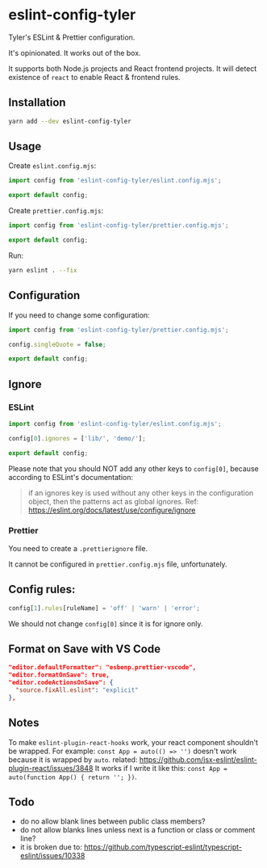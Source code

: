 # eslint-config-tyler

Tyler's ESLint & Prettier configuration.

It's opinionated. It works out of the box.

It supports both Node.js projects and React frontend projects.
It will detect existence of `react` to enable React & frontend rules.

## Installation

```bash
yarn add --dev eslint-config-tyler
```

## Usage

Create `eslint.config.mjs`:

```js
import config from 'eslint-config-tyler/eslint.config.mjs';

export default config;
```

Create `prettier.config.mjs`:

```js
import config from 'eslint-config-tyler/prettier.config.mjs';

export default config;
```

Run:

```bash
yarn eslint . --fix
```

## Configuration

If you need to change some configuration:

```js
import config from 'eslint-config-tyler/prettier.config.mjs';

config.singleQuote = false;

export default config;
```

## Ignore

### ESLint

```js
import config from 'eslint-config-tyler/eslint.config.mjs';

config[0].ignores = ['lib/', 'demo/'];

export default config;
```

Please note that you should NOT add any other keys to `config[0]`, because according to ESLint's documentation:

> if an ignores key is used without any other keys in the configuration object, then the patterns act as global ignores.
> Ref: https://eslint.org/docs/latest/use/configure/ignore

### Prettier

You need to create a `.prettierignore` file.

It cannot be configured in `prettier.config.mjs` file, unfortunately.

## Config rules:

```js
config[1].rules[ruleName] = 'off' | 'warn' | 'error';
```

We should not change `config[0]` since it is for ignore only.

## Format on Save with VS Code

```json
"editor.defaultFormatter": "esbenp.prettier-vscode",
"editor.formatOnSave": true,
"editor.codeActionsOnSave": {
  "source.fixAll.eslint": "explicit"
},
```

## Notes

To make `eslint-plugin-react-hooks` work, your react component shouldn't be wrapped.
For example: `const App = auto(() => '')` doesn't work because it is wrapped by `auto`.
related: https://github.com/jsx-eslint/eslint-plugin-react/issues/3848
It works if I write it like this: `const App = auto(function App() { return ''; })`.

## Todo

- do no allow blank lines between public class members?
- do not allow blanks lines unless next is a function or class or comment line?
- it is broken due to: https://github.com/typescript-eslint/typescript-eslint/issues/10338
